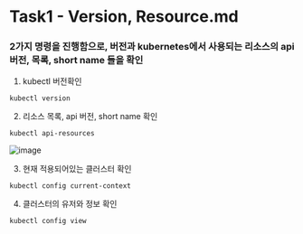 # Task1 - Version, Resource.md  

### 2가지 명령을 진행함으로, 버전과 kubernetes에서 사용되는 리소스의 api 버전, 목록, short name 들을 확인

1. kubectl 버전확인

```
kubectl version
```

2. 리소스 목록, api 버전, short name 확인

```
kubectl api-resources
```  
![image](https://user-images.githubusercontent.com/92773629/138027152-bbde5c41-2a20-4516-b366-b036e47dcad2.png)  

3. 현재 적용되어있는 클러스터 확인

```
kubectl config current-context
```  

4. 클러스터의 유저와 정보 확인

```
kubectl config view
```
